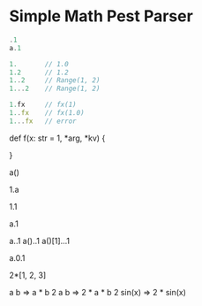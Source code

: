 Simple Math Pest Parser
=======================



```js
.1
a.1

1.       // 1.0
1.2      // 1.2
1..2     // Range(1, 2)
1...2    // Range(1, 2)

1.fx     // fx(1)
1..fx    // fx(1.0)
1...fx   // error
```



def f(x: str = 1, *arg, *kv) {

}



a()

1.a

1.1

a.1

a..1
a()..1
a()[1]...1

a.0.1

2*[1, 2, 3]

a b => a * b
2 a b => 2 * a * b
2 sin(x) => 2 * sin(x)

